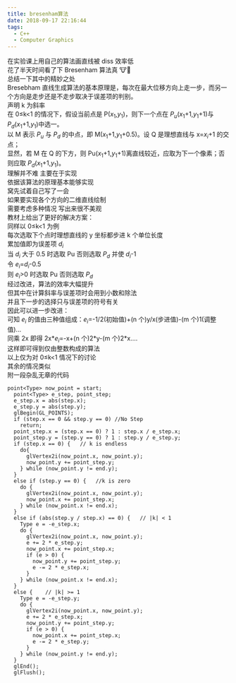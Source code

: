 ```yaml
---
title: bresenham算法
date: 2018-09-17 22:16:44
tags:
  - C++
  - Computer Graphics
---
```


在实验课上用自己的算法画直线被 diss 效率低  
花了半天时间看了下 Bresenham 算法真 🐮🍺  
总结一下其中的精妙之处  
Bresebham 直线生成算法的基本原理是，每次在最大位移方向上走一步，而另一个方向是走步还是不走步取决于误差项的判别。  
声明 k 为斜率  
在 0≤k<1 的情况下，假设当前点是 P($x_1$,$y_1$)，则下一个点在 $P_u$($x_1$+1,$y_1$+1)与 $P_d$($x_1$+1,$y_1$)中选一。  
以 M 表示 $P_u$ 与 $P_d$ 的中点，即 M($x_1$+1,$y_1$+0.5)。设 Q 是理想直线与 x=$x_i$+1 的交点；  
显然，若 M 在 Q 的下方，则 Pu($x_1$+1,$y_1$+1)离直线较近，应取为下一个像素；否则应取 $P_d$($x_1$+1,$y_1$)。  
理解并不难 主要在于实现  
依据该算法的原理基本能够实现  
窝先试着自己写了一会  
如果要实现各个方向的二维直线绘制  
需要考虑多种情况 写出来很不美观  
教材上给出了更好的解决方案：  
同样以 0≤k<1 为例  
每次选取下个点时理想直线的 y 坐标都步进 k 个单位长度  
累加值即为误差项 $d_i$  
当 $d_i$ 大于 0.5 时选取 Pu 否则选取 $P_d$ 并使 $d_i$-1  
令 $e_i$=$d_i$-0.5  
则 $e_i$>0 时选取 Pu 否则选取 $P_d$  
经过改进，算法的效率大幅提升  
但其中在计算斜率与误差项时会用到小数和除法  
并且下一步的选择只与误差项的符号有关  
因此可以进一步改进：  
可知 $e_i$ 的值由三种值组成：$e_i$=-1/2(初始值)+(n 个)y/x(步进值)-(m 个)1(调整值)...  
同乘 2x 即得 2x*$e_i$=-x+(n 个)2*y-(m 个)2\*x....  
这样即可得到仅由整数构成的算法  
以上仅为对 0≤k<1 情况下的讨论  
其余的情况类似  
附一段杂乱无章的代码

```
point<Type> now_point = start;
  point<Type> e_step, point_step;
  e_step.x = abs(step.x);
  e_step.y = abs(step.y);
  glBegin(GL_POINTS);
  if (step.x == 0 && step.y == 0) //No Step
    return;
  point_step.x = (step.x == 0) ? 1 : step.x / e_step.x;
  point_step.y = (step.y == 0) ? 1 : step.y / e_step.y;
  if (step.x == 0) {   // k is endless
    do{
      glVertex2i(now_point.x, now_point.y);
      now_point.y += point_step.y;
    } while (now_point.y != end.y);
  }
  else if (step.y == 0) {   //k is zero
    do {
      glVertex2i(now_point.x, now_point.y);
      now_point.x += point_step.x;
    } while (now_point.x != end.x);
  }
  else if (abs(step.y / step.x) == 0) {   // |k| < 1
    Type e = -e_step.x;
    do {
      glVertex2i(now_point.x, now_point.y);
      e += 2 * e_step.y;
      now_point.x += point_step.x;
      if (e > 0) {
        now_point.y += point_step.y;
        e -= 2 * e_step.x;
      }
    } while (now_point.x != end.x);
  }
  else {    // |k| >= 1
    Type e = -e_step.y;
    do {
      glVertex2i(now_point.x, now_point.y);
      e += 2 * e_step.x;
      now_point.y += point_step.y;
      if (e > 0) {
        now_point.x += point_step.x;
        e -= 2 * e_step.y;
      }
    } while (now_point.y != end.y);
  }
  glEnd();
  glFlush();

```

